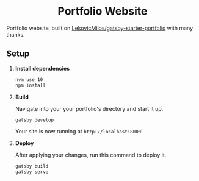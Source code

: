 <h1 align="center">
  Portfolio Website
</h1>

Portfolio website, built on [LekovicMilos/gatsby-starter-portfolio](https://www.gatsbyjs.org/starters/LekovicMilos/gatsby-starter-portfolio/) with many thanks.

## Setup

1.  **Install dependencies**

    ```sh
    nvm use 10
    npm install
    ```

2.  **Build**

    Navigate into your your portfolio's directory and start it up.

    ```sh
    gatsby develop
    ```

    Your site is now running at `http://localhost:8000`!

3.  **Deploy**

    After applying your changes, run this command to deploy it.

    ```sh
    gatsby build
    gatsby serve
    ```
